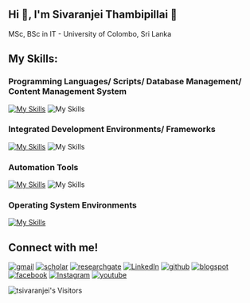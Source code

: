 ## Hi 👋, I'm Sivaranjei Thambipillai 🤗
MSc, BSc in IT - University of Colombo, Sri Lanka


## My Skills:
### Programming Languages/ Scripts/ Database Management/ Content Management System
[![My Skills](https://skillicons.dev/icons?i=php,py,r,java,dotnet,c,cs,cpp,django,jquery,html,js,css,mysql,wordpress)](https://skillicons.dev)
![My Skills](https://go-skill-icons.vercel.app/api/icons?i=visualbasic,joomla,javascript,json,jupyter,googlecolab,jira)

### Integrated Development Environments/ Frameworks
[![My Skills](https://skillicons.dev/icons?i=vscode,pycharm,phpstorm,idea,eclipse,powershell,stackoverflow,github,git,ps,laravel)](https://skillicons.dev)
![My Skills](https://go-skill-icons.vercel.app/api/icons?i=codeigniter,illustrator)

### Automation Tools
[![My Skills](https://skillicons.dev/icons?i=ai,selenium)](https://skillicons.dev)
![My Skills](https://go-skill-icons.vercel.app/api/icons?i=githubcopilot,gemini,chatgpt)

### Operating System Environments
[![My Skills](https://skillicons.dev/icons?i=windows,linux,ubuntu)](https://skillicons.dev)

## Connect with me!
[![gmail](https://skillicons.dev/icons?i=gmail&theme=light)](https://scholar.google.com/citations?user=j7Huca0AAAAJ&hl=en)
[![scholar](https://go-skill-icons.vercel.app/api/icons?i=gcp&theme=light)](https://scholar.google.com/citations?user=j7Huca0AAAAJ&hl=en)
[![researchgate](https://go-skill-icons.vercel.app/api/icons?i=gcp&theme=light)](https://www.researchgate.net/profile/Sivaranjei-Thambipillai)
[![LinkedIn](https://skillicons.dev/icons?i=linkedin&theme=light)](https://linkedin.com/in/sivaranjei-thambipillai)
[![github](https://skillicons.dev/icons?i=github&theme=light)](https://github.com/tsivaranjei/)
[![blogspot](https://go-skill-icons.vercel.app/api/icons?i=b&theme=light)](https://tsivaranj.blogspot.com/)
[![facebook](https://go-skill-icons.vercel.app/api/icons?i=facebook&theme=light)](https://www.facebook.com/sivaranjei.thambipillai/)
[![Instagram](https://skillicons.dev/icons?i=instagram&theme=light)](https://instagram.com/sivaranjei-thambipillai)
[![youtube](https://go-skill-icons.vercel.app/api/icons?i=youtube&theme=light)](https://www.youtube.com/@ST-Library)

<p align="left">
  <img src="https://komarev.com/ghpvc/?username=tsivaranjei" alt="tsivaranjei's Visitors"/> 
</p>
